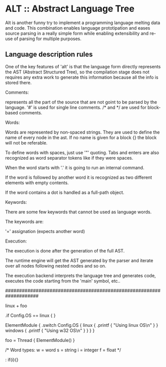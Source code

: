 ALT :: Abstract Language Tree
=============================
Alt is another funny try to implement a programming language
melting data and code. This combination enables language
prototipation and eases source parsing in a really simple form
while enabling extensibility and re-use of parsing for multiple
purposes.


Language description rules
--------------------------
One of the key features of 'alt' is that the language form directly
represents the AST (Abstract Structured Tree), so the compilation
stage does not requires any extra work to generate this information
because all the info is stored there.

Comments:

  represents all the part of the source that are not goint to be
  parsed by the language. '#' is used for single line comments.
  /* and */ are used for block-based comments.

Words:

  Words are represented by non-spaced strings. They are used to
  define the name of every node in the ast. If no name is given
  for a block {} the block will not be referable.

  To define words with spaces, just use '"' quoting. Tabs and enters
  are also recognized as word separator tokens like if they were spaces.
  

  When the word starts with '.' it is going to run an internal command.

  If the word is followed by another word it is recognized as two
  different elements with empty contents.

  If the word contains a dot is handled as a full-path object.

Keywords:

  There are some few keywords that cannot be used as language words.

  The keywords are:

   '='  assignation (expects another word)

Execution:

  The execution is done after the generation of the full AST.

  The runtime engine will get the AST generated by the parser and
  iterate over all nodes following nested nodes and so on.

  The execution backend interprets the language tree and generates
  code, executes the code starting from the 'main' symbol, etc..

####################################################################

linux + foo

.if Config.OS == linux {
}

ElementModule {
  .switch Config.OS {
    linux {
      .printf { "Using linux OS\n" }
    }
    windows {
      .printf { "Using w32 OS\n" }
    }
  }
}

foo = Thread { ElementModule() }

/*
Word types:
w = word
s = string
i = integer
f = float
*/

: if(i){}
